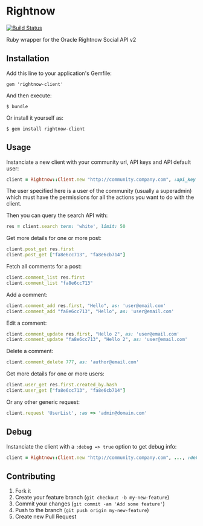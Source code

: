 # Rightnow

[![Build Status](https://travis-ci.org/dimelo/rightnow.png?branch=master)](https://travis-ci.org/dimelo/rightnow)

Ruby wrapper for the Oracle Rightnow Social API v2

## Installation

Add this line to your application's Gemfile:

    gem 'rightnow-client'

And then execute:

    $ bundle

Or install it yourself as:

    $ gem install rightnow-client

## Usage

Instanciate a new client with your community url, API keys and API default user:

```ruby
client = Rightnow::Client.new "http://community.company.com", :api_key => "YOUR_PUBLIC_KEY", :secret_key => "YOUR_PRIVATE_KEY", :user => "api@dimelo.com"
```

The user specified here is a user of the community (usually a superadmin) which must have the permissions for all the actions you want to do with the client.

Then you can query the search API with:

```ruby
res = client.search term: 'white', limit: 50
```

Get more details for one or more post:

```ruby
client.post_get res.first
client.post_get ["fa8e6cc713", "fa8e6cb714"]
```

Fetch all comments for a post:

```ruby
client.comment_list res.first
client.comment_list "fa8e6cc713"
```

Add a comment:

```ruby
client.comment_add res.first, "Hello", as: 'user@email.com'
client.comment_add "fa8e6cc713", "Hello", as: 'user@email.com'
```

Edit a comment:

```ruby
client.comment_update res.first, "Hello 2", as: 'user@email.com'
client.comment_update "fa8e6cc713", "Hello 2", as: 'user@email.com'
```

Delete a comment:

```ruby
client.comment_delete 777, as: 'author@email.com'
```

Get more details for one or more users:

```ruby
client.user_get res.first.created_by.hash
client.user_get ["fa8e6cc713", "fa8e6cb714"]
```

Or any other generic request:

```ruby
client.request 'UserList', :as => 'admin@domain.com'
```

## Debug

Instanciate the client with a `:debug => true` option to get debug info:

```ruby
client = Rightnow::Client.new "http://community.company.com", ..., :debug => true
```

## Contributing

1. Fork it
2. Create your feature branch (`git checkout -b my-new-feature`)
3. Commit your changes (`git commit -am 'Add some feature'`)
4. Push to the branch (`git push origin my-new-feature`)
5. Create new Pull Request

